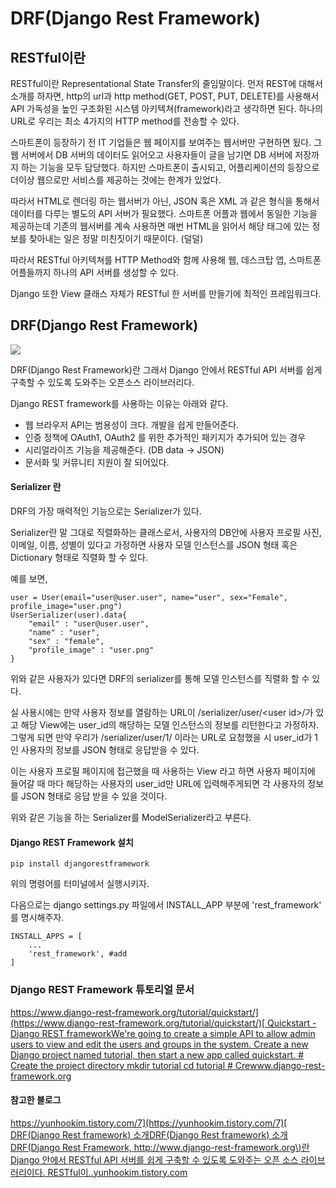 # DRF\(Django Rest Framework\)

## RESTful이란

RESTful이란 Representational State Transfer의 줄임말이다. 먼저 REST에 대해서 소개를 하자면, http의 url과 http method\(GET, POST, PUT, DELETE\)를 사용해서 API 가독성을 높인 구조화된 시스템 아키텍쳐\(framework\)라고 생각하면 된다. 하나의 URL로 우리는 최소 4가지의 HTTP method를 전송할 수 있다.

스마트폰이 등장하기 전 IT 기업들은 웹 페이지를 보여주는 웹서버만 구현하면 됬다. 그 웹 서버에서 DB 서버의 데이터도 읽어오고 사용자들이 글을 남기면 DB 서버에 저장까지 하는 기능을 모두 담당했다. 하지만 스마트폰이 출시되고, 어플리케이션의 등장으로 더이상 웹으로만 서비스를 제공하는 것에는 한계가 있었다.

따라서 HTML로 렌더링 하는 웹서버가 아닌, JSON 혹은 XML 과 같은 형식을 통해서 데이터를 다루는 별도의 API 서버가 필요했다. 스마트폰 어플과 웹에서 동일한 기능을 제공하는데 기존의 웹서버를 계속 사용하면 매번 HTML을 읽어서 해당 태그에 있는 정보를 찾아내는 일은 정말 미친짓이기 때문이다. \(덜덜\)

따라서 RESTful 아키텍쳐를 HTTP Method와 함께 사용해 웹, 데스크탑 앱, 스마트폰 어플들까지 하나의 API 서버를 생성할 수 있다.

Django 또한 View 클래스 자체가 RESTful 한 서버를 만들기에 최적인 프레임워크다.



## DRF\(Django Rest Framework\)

![](https://blog.kakaocdn.net/dn/dIOe6h/btqwpm6Ok93/fiVWJIWflUJbaKW0kJmP00/img.png)

DRF\(Django Rest Framework\)란 그래서 Django 안에서 RESTful API 서버를 쉽게 구축할 수 있도록 도와주는 오픈소스 라이브러리다.

Django REST framework를 사용하는 이유는 아래와 같다.

* 웹 브라우저 API는 범용성이 크다. 개발을 쉽게 만들어준다.
* 인증 정책에 OAuth1, OAuth2 를 위한 추가적인 패키지가 추가되어 있는 경우
* 시리얼라이즈 기능을 제공해준다. \(DB data -&gt; JSON\)
* 문서화 및 커뮤니티 지원이 잘 되어있다.



#### Serializer 란

DRF의 가장 매력적인 기능으로는 Serializer가 있다.

Serializer란 말 그대로 직렬화하는 클래스로서, 사용자의 DB안에 사용자 프로필 사진, 이메일, 이름, 성별이 있다고 가정하면 사용자 모델 인스턴스를 JSON 형태 혹은 Dictionary 형태로 직렬화 할 수 있다.

예를 보면,

```text
user = User(email="user@user.user", name="user", sex="Female", profile_image="user.png")
UserSerializer(user).data{
	"email" : "user@user.user",
    "name" : "user",
    "sex" : "female",
    "profile_image" : "user.png"
}
```

위와 같은 사용자가 있다면 DRF의 serializer를 통해 모델 인스턴스를 직렬화 할 수 있다.

실 사용시에는 만약 사용자 정보를 열람하는 URL이 /serializer/user/&lt;user id&gt;/가 있고 해당 View에는 user\_id의 해당하는 모델 인스턴스의 정보를 리턴한다고 가정하자. 그렇게 되면 만약 우리가 /serializer/user/1/ 이라는 URL로 요청했을 시 user\_id가 1인 사용자의 정보를 JSON 형태로 응답받을 수 있다.

이는 사용자 프로필 페이지에 접근했을 때 사용하는 View 라고 하면 사용자 페이지에 들어갈 때 마다 해당하는 사용자의 user\_id만 URL에 입력해주게되면 각 사용자의 정보를 JSON 형태로 응답 받을 수 있을 것이다.

위와 같은 기능을 하는 Serializer를 ModelSerializer라고 부른다.



#### Django REST Framework 설치

```text
pip install djangorestframework
```

위의 명령어를 터미널에서 실행시키자.

다음으로는 django settings.py 파일에서 INSTALL\_APP 부분에 'rest\_framework' 를 명시해주자.

```text
INSTALL_APPS = [
	...
    'rest_framework', #add
]
```



### Django REST Framework 튜토리얼 문서

[https://www.django-rest-framework.org/tutorial/quickstart/](https://www.django-rest-framework.org/tutorial/quickstart/)[ Quickstart - Django REST frameworkWe're going to create a simple API to allow admin users to view and edit the users and groups in the system. Create a new Django project named tutorial, then start a new app called quickstart. \# Create the project directory mkdir tutorial cd tutorial \# Crewww.django-rest-framework.org](https://www.django-rest-framework.org/tutorial/quickstart/)

#### 참고한 블로그

[https://yunhookim.tistory.com/7](https://yunhookim.tistory.com/7)[ DRF\(Django Rest framework\) 소개DRF\(Django Rest framework\) 소개 DRF\(Django Rest Framework, http://www.django-rest-framework.org\)란 Django 안에서 RESTful API 서버를 쉽게 구축할 수 있도록 도와주는 오픈 소스 라이브러리이다. RESTful이..yunhookim.tistory.com](https://yunhookim.tistory.com/7)



